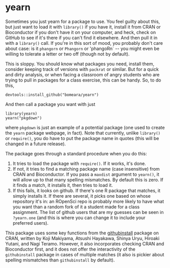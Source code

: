 # yearn

Sometimes you just yearn for a package to use. You feel guilty about this, but just want to load it with `library()` if you have it, install it from CRAN or Bioconductor if you don't have it on your computer, and heck, check on GitHub to see if it's there if you can't find it elsewhere. And then pull it in with a `library()` call. If you're in this sort of mood, you probably don't care about case: is it `phangorn` or `Phangorn` or 'phangoRn` -- you might even be willing to tolerate a letter or two off (though not by default).

This is sloppy. You should know what packages you need, install them, consider keeping track of versions with `packrat` or similar. But for a quick and dirty analysis, or when facing a classroom of angry students who are trying to pull in packages for a class exercise, this can be handy. So, to do this,

```
devtools::install_github("bomeara/yearn")
```

And then call a package you want with just

```
library(yearn)
yearn("pkgdown")
```

where `pkgdown` is just an example of a potential package (one used to create the `yearn` package webpage, in fact). Note that currently, unlike `library()` or `require()`, you do have to put the package name in quotes (this will be changed in a future release).

The package goes through a standard procedure when you do this:

1) It tries to load the package with `require()`. If it works, it's done.
2) If not, it tries to find a matching package name (case insensitive) from CRAN and Bioconductor. If you pass a `maxdist` argument to `yearn()`, it will allow up to that many spelling mismatches. By default this is zero. If it finds a match, it installs it, then tries to load it.
3) If this fails, it looks on github. If there's one R package that matches, it simply installs it. If there are several, it picks one based on whose repository it's in: an ROpenSci repo is probably more likely to have what you want than a random fork of it a student made for a class assignment. The list of github users that are my guesses can be seen in `?yearn.one` (and this is where you can change it to include your preferred users).

This package uses some key functions from the [githubinstall](https://cran.r-project.org/web/packages/githubinstall/index.html) package on CRAN, written by Koji Makiyama, Atsushi Hayakawa, Shinya Uryu, Hiroaki Yutani, and Nagi Teramo. However, it also incorporates checking CRAN and Bioconductor first, and it does not offer the interactivity of the `githubinstall` package in cases of multiple matches (it also is pickier about spelling mismatches than `githubinstall` by default).
